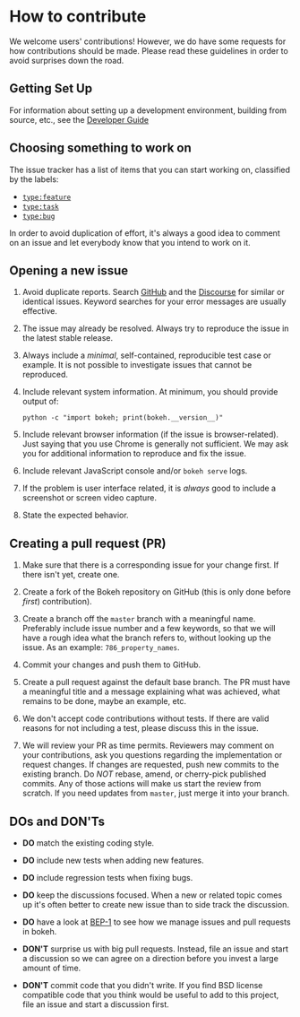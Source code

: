 # How to contribute

We welcome users' contributions! However, we do have some requests for how contributions
should be made. Please read these guidelines in order to avoid surprises down the road.

## Getting Set Up

For information about setting up a development environment, building from source, etc.,
see the [Developer Guide](https://docs.bokeh.org/en/latest/docs/dev_guide.html)

## Choosing something to work on

The issue tracker has a list of items that you can start working on, classified by the labels:

* [`type:feature`](https://github.com/bokeh/bokeh/labels/type:%20feature)
* [`type:task`](https://github.com/bokeh/bokeh/labels/type:%20task)
* [`type:bug`](https://github.com/bokeh/bokeh/labels/type:%20bug)

In order to avoid duplication of effort, it's always a good idea to comment on an issue
and let everybody know that you intend to work on it.

## Opening a new issue

1. Avoid duplicate reports. Search [GitHub](https://github.com/bokeh/bokeh/issues) and
   the [Discourse](https://discourse.bokeh.org) for similar or identical issues. Keyword
   searches for your error messages are usually effective.

2. The issue may already be resolved. Always try to reproduce the issue in the latest stable release.

3. Always include a *minimal*, self-contained, reproducible test case or example. It is not
   possible to investigate issues that cannot be reproduced.

4. Include relevant system information. At minimum, you should provide output of:

      `python -c "import bokeh; print(bokeh.__version__)"`

5. Include relevant browser information (if the issue is browser-related). Just saying that you
   use Chrome is generally not sufficient. We may ask you for additional information to
   reproduce and fix the issue.

6. Include relevant JavaScript console and/or `bokeh serve` logs.

7. If the problem is user interface related, it is *always* good to include a screenshot or
   screen video capture.

8. State the expected behavior.

## Creating a pull request (PR)

1. Make sure that there is a corresponding issue for your change first. If there isn't yet,
   create one.

2. Create a fork of the Bokeh repository on GitHub (this is only done before *first*) contribution).

3. Create a branch off the `master` branch with a meaningful name. Preferably include issue number
   and a few keywords, so that we will have a rough idea what the branch refers to, without looking
   up the issue. As an example: `786_property_names`.

4. Commit your changes and push them to GitHub.

5. Create a pull request against the default base branch. The PR must have a meaningful title
   and a message explaining what was achieved, what remains to be done, maybe an example, etc.

6. We don't accept code contributions without tests. If there are valid reasons for not including a
   test, please discuss this in the issue.

7. We will review your PR as time permits. Reviewers may comment on your contributions, ask
   you questions regarding the implementation or request changes. If changes are requested, push
   new commits to the existing branch. Do *NOT* rebase, amend, or cherry-pick published commits.
   Any of those actions will make us start the review from scratch. If you need updates from `master`,
   just merge it into your branch.

## DOs and DON'Ts

* **DO** match the existing coding style.

* **DO** include new tests when adding new features.

* **DO** include regression tests when fixing bugs.

* **DO** keep the discussions focused. When a new or related topic comes up it's often better to
  create new issue than to side track the discussion.

* **DO** have a look at [BEP-1](https://github.com/bokeh/bokeh/wiki/BEP-1:-Issues-and-PRs-management) to see how we manage issues and pull requests in bokeh.

* **DON'T** surprise us with big pull requests. Instead, file an issue and start a discussion so we
  can agree on a direction before you invest a large amount of time.

* **DON'T** commit code that you didn't write. If you find BSD license compatible code that you
  think would be useful to add to this project, file an issue and start a discussion first.
